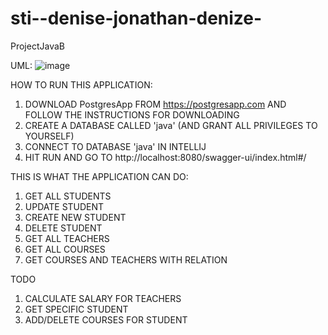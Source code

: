 # sti--denise-jonathan-denize-
ProjectJavaB

UML:
![image](https://user-images.githubusercontent.com/91418720/151554975-af9ecb39-2e68-4dea-ab55-c86ccad32375.png)


HOW TO RUN THIS APPLICATION:
1. DOWNLOAD PostgresApp FROM https://postgresapp.com AND FOLLOW THE INSTRUCTIONS FOR DOWNLOADING
2. CREATE A DATABASE CALLED 'java' (AND GRANT ALL PRIVILEGES TO YOURSELF)
3. CONNECT TO DATABASE 'java' IN INTELLIJ
4. HIT RUN AND GO TO http://localhost:8080/swagger-ui/index.html#/


THIS IS WHAT THE APPLICATION CAN DO:
1. GET ALL STUDENTS
2. UPDATE STUDENT
3. CREATE NEW STUDENT
4. DELETE STUDENT
5. GET ALL TEACHERS
6. GET ALL COURSES
7. GET COURSES AND TEACHERS WITH RELATION

TODO
1. CALCULATE SALARY FOR TEACHERS
2. GET SPECIFIC STUDENT
3. ADD/DELETE COURSES FOR STUDENT
